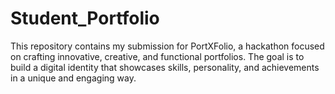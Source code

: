 # Student_Portfolio
This repository contains my submission for PortXFolio, a hackathon focused on crafting innovative, creative, and functional portfolios. The goal is to build a digital identity that showcases skills, personality, and achievements in a unique and engaging way.

